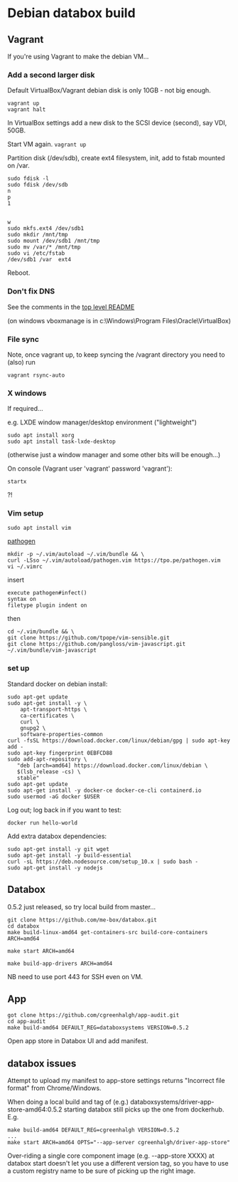 # Debian databox build

## Vagrant

If you're using Vagrant to make the debian VM...

### Add a second larger disk

Default VirtualBox/Vagrant debian disk is only 10GB - not big enough.

```
vagrant up
vagrant halt
```

In VirtualBox settings add a new disk to the SCSI device (second), say VDI, 50GB.

Start VM again. `vagrant up`

Partition disk (/dev/sdb), create ext4 filesystem, init, add to fstab mounted on /var.
```
sudo fdisk -l
sudo fdisk /dev/sdb
n
p
1


w
sudo mkfs.ext4 /dev/sdb1
sudo mkdir /mnt/tmp
sudo mount /dev/sdb1 /mnt/tmp
sudo mv /var/* /mnt/tmp
sudo vi /etc/fstab
/dev/sdb1 /var  ext4
```
Reboot.

### Don't fix DNS

See the comments in the [top level README](../README.md)

(on windows vboxmanage is in c:\Windows\Program Files\Oracle\VirtualBox)

### File sync

Note, once vagrant up, to keep syncing the /vagrant directory you need to (also) run
```
vagrant rsync-auto
```

### X windows

If required...

e.g. LXDE window manager/desktop environment ("lightweight")
```
sudo apt install xorg
sudo apt install task-lxde-desktop
```
(otherwise just a window manager and some other bits will be enough...)

On console (Vagrant user 'vagrant' password 'vagrant'):
```
startx
```
?!

### Vim setup

```
sudo apt install vim
```

[pathogen](https://github.com/tpope/vim-pathogen)
```
mkdir -p ~/.vim/autoload ~/.vim/bundle && \
curl -LSso ~/.vim/autoload/pathogen.vim https://tpo.pe/pathogen.vim
vi ~/.vimrc
```
insert
```
execute pathogen#infect()
syntax on
filetype plugin indent on
```
then
```
cd ~/.vim/bundle && \
git clone https://github.com/tpope/vim-sensible.git
git clone https://github.com/pangloss/vim-javascript.git ~/.vim/bundle/vim-javascript
```

### set up

Standard docker on debian install:
```
sudo apt-get update
sudo apt-get install -y \
    apt-transport-https \
    ca-certificates \
    curl \
    gnupg2 \
    software-properties-common
curl -fsSL https://download.docker.com/linux/debian/gpg | sudo apt-key add -
sudo apt-key fingerprint 0EBFCD88
sudo add-apt-repository \
   "deb [arch=amd64] https://download.docker.com/linux/debian \
   $(lsb_release -cs) \
   stable"
sudo apt-get update
sudo apt-get install -y docker-ce docker-ce-cli containerd.io
sudo usermod -aG docker $USER
```
Log out; log back in if you want to test:
```
docker run hello-world
```
Add extra databox dependencies:
```
sudo apt-get install -y git wget 
sudo apt-get install -y build-essential 
curl -sL https://deb.nodesource.com/setup_10.x | sudo bash -
sudo apt-get install -y nodejs
```

## Databox

0.5.2 just released, so try local build from master...
```
git clone https://github.com/me-box/databox.git
cd databox
make build-linux-amd64 get-containers-src build-core-containers ARCH=amd64

make start ARCH=amd64

make build-app-drivers ARCH=amd64
```

NB need to use port 443 for SSH even on VM.

## App

```
got clone https://github.com/cgreenhalgh/app-audit.git
cd app-audit
make build-amd64 DEFAULT_REG=databoxsystems VERSION=0.5.2
```
Open app store in Databox UI and add manifest.

## databox issues

Attempt to upload my manifest to app-store settings returns "Incorrect file format" from Chrome/Windows.

When doing a local build and tag of (e.g.) databoxsystems/driver-app-store-amd64:0.5.2 starting databox still picks up the one from dockerhub.
E.g.
```
make build-amd64 DEFAULT_REG=cgreenhalgh VERSION=0.5.2
...
make start ARCH=amd64 OPTS="--app-server cgreenhalgh/driver-app-store"
```

Over-riding a single core component image (e.g. --app-store XXXX) at databox start doesn't let you use a different version tag, so you have to use a custom registry name to be sure of picking up the right image.
